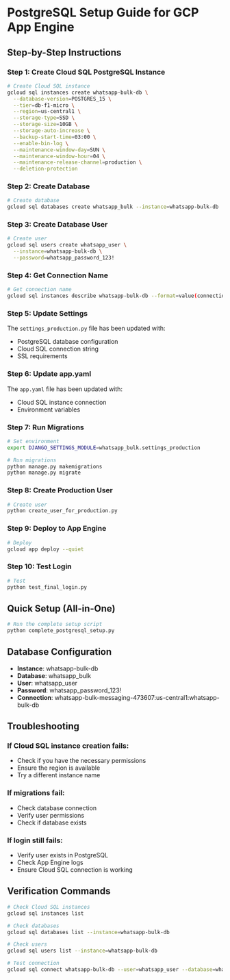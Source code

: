 # PostgreSQL Setup Guide for GCP App Engine

## Step-by-Step Instructions

### Step 1: Create Cloud SQL PostgreSQL Instance

```bash
# Create Cloud SQL instance
gcloud sql instances create whatsapp-bulk-db \
  --database-version=POSTGRES_15 \
  --tier=db-f1-micro \
  --region=us-central1 \
  --storage-type=SSD \
  --storage-size=10GB \
  --storage-auto-increase \
  --backup-start-time=03:00 \
  --enable-bin-log \
  --maintenance-window-day=SUN \
  --maintenance-window-hour=04 \
  --maintenance-release-channel=production \
  --deletion-protection
```

### Step 2: Create Database

```bash
# Create database
gcloud sql databases create whatsapp_bulk --instance=whatsapp-bulk-db
```

### Step 3: Create Database User

```bash
# Create user
gcloud sql users create whatsapp_user \
  --instance=whatsapp-bulk-db \
  --password=whatsapp_password_123!
```

### Step 4: Get Connection Name

```bash
# Get connection name
gcloud sql instances describe whatsapp-bulk-db --format=value(connectionName)
```

### Step 5: Update Settings

The `settings_production.py` file has been updated with:
- PostgreSQL database configuration
- Cloud SQL connection string
- SSL requirements

### Step 6: Update app.yaml

The `app.yaml` file has been updated with:
- Cloud SQL instance connection
- Environment variables

### Step 7: Run Migrations

```bash
# Set environment
export DJANGO_SETTINGS_MODULE=whatsapp_bulk.settings_production

# Run migrations
python manage.py makemigrations
python manage.py migrate
```

### Step 8: Create Production User

```bash
# Create user
python create_user_for_production.py
```

### Step 9: Deploy to App Engine

```bash
# Deploy
gcloud app deploy --quiet
```

### Step 10: Test Login

```bash
# Test
python test_final_login.py
```

## Quick Setup (All-in-One)

```bash
# Run the complete setup script
python complete_postgresql_setup.py
```

## Database Configuration

- **Instance**: whatsapp-bulk-db
- **Database**: whatsapp_bulk
- **User**: whatsapp_user
- **Password**: whatsapp_password_123!
- **Connection**: whatsapp-bulk-messaging-473607:us-central1:whatsapp-bulk-db

## Troubleshooting

### If Cloud SQL instance creation fails:
- Check if you have the necessary permissions
- Ensure the region is available
- Try a different instance name

### If migrations fail:
- Check database connection
- Verify user permissions
- Check if database exists

### If login still fails:
- Verify user exists in PostgreSQL
- Check App Engine logs
- Ensure Cloud SQL connection is working

## Verification Commands

```bash
# Check Cloud SQL instances
gcloud sql instances list

# Check databases
gcloud sql databases list --instance=whatsapp-bulk-db

# Check users
gcloud sql users list --instance=whatsapp-bulk-db

# Test connection
gcloud sql connect whatsapp-bulk-db --user=whatsapp_user --database=whatsapp_bulk
```
